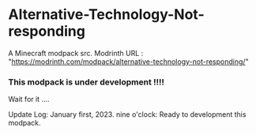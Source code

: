 # Alternative-Technology-Not-responding
A Minecraft modpack src.
Modrinth URL : "https://modrinth.com/modpack/alternative-technology-not-responding/"

### This modpack is under development !!!!
Wait for it ....

Update Log:
January first, 2023. nine o'clock: Ready to development this modpack.

